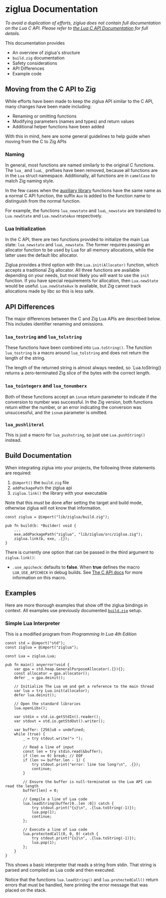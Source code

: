 # ziglua Documentation

*To avoid a duplication of efforts, ziglua does not contain full documentation on the Lua C API. Please refer to [the Lua C API Documentation](https://www.lua.org/manual/5.4/manual.html#4) for full details.*

This documentation provides

* An overview of ziglua's structure
* `build.zig` documentation
* Safety considerations
* API Differences
* Example code

## Moving from the C API to Zig

While efforts have been made to keep the ziglua API similar to the C API, many changes have been made including:

* Renaming or omitting functions
* Modifying parameters (names and types) and return values
* Additional helper functions have been added

With this in mind, here are some general guidelines to help guide when moving from the C to Zig APIs

### Naming

In general, most functions are named similarly to the original C functions. The `lua_` and `luaL_` prefixes have been removed, because all functions are in the `Lua` struct namespace. Additionally, all functions are in `camelCase` to match Zig naming style.

In the few cases when the [auxiliary library](https://www.lua.org/manual/5.4/manual.html#5) functions have the same name as a normal C API function, the suffix `Aux` is added to the function name to distinguish from the normal function.

For example, the functions `lua_newstate` and `luaL_newstate` are translated to `Lua.newState` and `Lua.newStateAux` respectively.

### Lua Initialization

In the C API, there are two functions provided to initialize the main Lua state: `lua_newstate` and `luaL_newstate`. The former requires passing an allocator function to be used by Lua for all memory allocations, while the latter uses the default libc allocator.

Ziglua provides a third option with the `Lua.init(Allocator)` function, which accepts a traditional Zig allocator. All three functions are available depending on your needs, but most likely you will want to use the `init` function. If you have special requirements for allocation, then `Lua.newState` would be useful. `Lua.newStateAux` is available, but Zig cannot track allocations made by libc so this is less safe.

## API Differences

The major differences between the C and Zig Lua APIs are described below. This includes identifier renaming and omissions.

### `lua_tostring` and `lua_tolstring`

These functions have been combined into `Lua.toString()`. The function `lua_tostring` is a macro around `lua_tolstring` and does not return the length of the string.

The length of the returned string is almost always needed, so `Lua.toString() returns a zero-terminated Zig slice of the bytes with the correct length.

### `lua_tointegerx` and `lua_tonumberx`

Both of these functions accept an `isnum` return parameter to indicate if the conversion to number was successful. In the Zig version, both functions return either the number, or an error indicating the conversion was unsuccessful, and the `isnum` parameter is omitted.

### `lua_pushliteral`

This is just a macro for `lua_pushstring`, so just use `Lua.pushString()` instead.

## Build Documentation

When integrating ziglua into your projects, the following three statements are required:

1. `@import()` the `build.zig` file
2. `addPackagePath` the ziglua api
3. `ziglua.link()` the library with your executable

Note that this _must_ be done after setting the target and build mode, otherwise ziglua will not know that information.

```zig
const ziglua = @import("lib/ziglua/build.zig");

pub fn build(b: *Builder) void {
    ...
    exe.addPackagePath("ziglua", "lib/ziglua/src/ziglua.zig");
    ziglua.link(b, exe, .{});
}
```

There is currently one option that can be passed in the third argument to `ziglua.link()`:

* `.use_apicheck`: defaults to **false**. When **true** defines the macro `LUA_USE_APICHECK` in debug builds. See [The C API docs](https://www.lua.org/manual/5.4/manual.html#4) for more information on this macro.

## Examples

Here are more thorough examples that show off the ziglua bindings in context. All examples use previously documented [`build.zig`](#build-documentation) setup.

### Simple Lua Interpreter

This is a modified program from _Programming In Lua 4th Edition_

```zig
const std = @import("std");
const ziglua = @import("ziglua");

const Lua = ziglua.Lua;

pub fn main() anyerror!void {
    var gpa = std.heap.GeneralPurposeAllocator(.{}){};
    const allocator = gpa.allocator();
    defer _ = gpa.deinit();

    // Initialize The Lua vm and get a reference to the main thread
    var lua = try Lua.init(allocator);
    defer lua.deinit();

    // Open the standard libraries
    lua.openLibs();

    var stdin = std.io.getStdIn().reader();
    var stdout = std.io.getStdOut().writer();

    var buffer: [256]u8 = undefined;
    while (true) {
        _ = try stdout.write("> ");

        // Read a line of input
        const len = try stdin.read(&buffer);
        if (len == 0) break; // EOF
        if (len >= buffer.len - 1) {
            try stdout.print("error: line too long!\n", .{});
            continue;
        }

        // Ensure the buffer is null-terminated so the Lua API can read the length
        buffer[len] = 0;

        // Compile a line of Lua code
        lua.loadString(buffer[0..len :0]) catch {
            try stdout.print("{s}\n", .{lua.toString(-1)});
            lua.pop(1);
            continue;
        };

        // Execute a line of Lua code
        lua.protectedCall(0, 0, 0) catch {
            try stdout.print("{s}\n", .{lua.toString(-1)});
            lua.pop(1);
        };
    }
}
```

This shows a basic interpreter that reads a string from stdin. That string is parsed and compiled as Lua code and then executed.

Notice that the functions `lua.loadString()` and `lua.protectedCall()` return errors that must be handled, here printing the error message that was placed on the stack.

